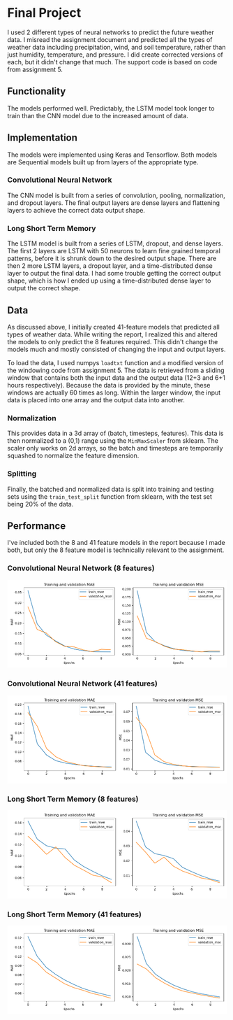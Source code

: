 # Final Project

I used 2 different types of neural networks to predict the future weather data. I misread the assignment document and predicted all the types of weather data including precipitation, wind, and soil temperature, rather than just humidity, temperature, and pressure. I did create corrected versions of each, but it didn't change that much. The support code is based on code from assignment 5.

## Functionality

The models performed well. Predictably, the LSTM model took longer to train than the CNN model due to the increased amount of data.

## Implementation

The models were implemented using Keras and Tensorflow. Both models are Sequential models built up from layers of the appropriate type.

### Convolutional Neural Network

The CNN model is built from a series of convolution, pooling, normalization, and dropout layers. The final output layers are dense layers and flattening layers to achieve the correct data output shape.

### Long Short Term Memory

The LSTM model is built from a series of LSTM, dropout, and dense layers. The first 2 layers are LSTM with 50 neurons to learn fine grained temporal patterns, before it is shrunk down to the desired output shape. There are then 2 more LSTM layers, a dropout layer, and a time-distributed dense layer to output the final data. I had some trouble getting the correct output shape, which is how I ended up using a time-distributed dense layer to output the correct shape.

## Data

As discussed above, I initially created 41-feature models that predicted all types of weather data. While writing the report, I realized this and altered the models to only predict the 8 features required. This didn't change the models much and mostly consisted of changing the input and output layers.

To load the data, I used numpys `loadtxt` function and a modified version of the windowing code from assignment 5. The data is retrieved from a sliding window that contains both the input data and the output data (12+3 and 6+1 hours respectively). Because the data is provided by the minute, these windows are actually 60 times as long. Within the larger window, the input data is placed into one array and the output data into another.

### Normalization

This provides data in a 3d array of (batch, timesteps, features). This data is then normalized to a (0,1) range using the `MinMaxScaler` from sklearn. The scaler only works on 2d arrays, so the batch and timesteps are temporarily squashed to normalize the feature dimension.

### Splitting

Finally, the batched and normalized data is split into training and testing sets using the `train_test_split` function from sklearn, with the test set being 20% of the data.

## Performance

I've included both the 8 and 41 feature models in the report because I made both, but only the 8 feature model is technically relevant to the assignment.

### Convolutional Neural Network (8 features)

![CNN](8_feature_models/cnn_numEpochs_10-learningRate_0.001_corrected.png)

### Convolutional Neural Network (41 features)

![CNN](41_feature_models/cnn_numEpochs_10-learningRate_0.001.png)

### Long Short Term Memory (8 features)

![LSTM](8_feature_models/lstm_numEpochs_10-learningRate_0.001_corrected.png)

### Long Short Term Memory (41 features)

![LSTM](41_feature_models/lstm_numEpochs_10-learningRate_0.001.png)